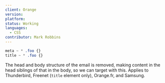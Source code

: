 ```yaml
---
client: Orange
version:
platform:
status: Working
languages:
  - CSS
contributor: Mark Robbins
---
```


```css
meta ~ * .foo {}
title ~ * .foo {}
```

The head and body structure of the email is removed, making content in the head siblings of that in the body, so we can target with this. Applies to Thunderbird, Freenet (`title` element only), Orange.fr, and Samsung.
